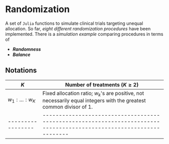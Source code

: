 # Randomization

A set of `Julia` functions to simulate clinical trials targeting unequal allocation. 
So far, _eight different randomization procedures_ have been implemented.
There is a _simulation example_ comparing procedures in terms of

- _**Randomness**_
- _**Balance**_


## Notations

|$K$              | Number of treatments ($K \geq 2$)                                                                                  |
|-----------------|--------------------------------------------------------------------------------------------------------------------|
|$w_1:\ldots:w_K$ | Fixed allocation ratio; $w_k$'s are positive, not necessarily equal integers with the greatest common divisor of 1.|
|-----------------|--------------------------------------------------------------------------------------------------------------------|
